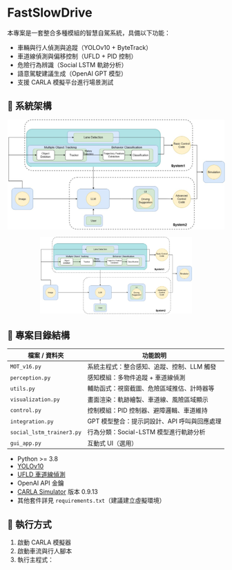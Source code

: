 # FastSlowDrive

本專案是一套整合多種模組的智慧自駕系統，具備以下功能：
- 車輛與行人偵測與追蹤（YOLOv10 + ByteTrack）
- 車道線偵測與偏移控制（UFLD + PID 控制）
- 危險行為辨識（Social LSTM 軌跡分析）
- 語意駕駛建議生成（OpenAI GPT 模型）
- 支援 CARLA 模擬平台進行場景測試

## 📌 系統架構
![系統架構圖](pic/流程圖v5.jpg)

<p align="center">
  <img src="pic/流程圖v5.jpg" alt="系統流程圖" width="70%">
</p>


## 🔧 專案目錄結構

| 檔案 / 資料夾        | 功能說明 |
|---------------------|----------|
| `MOT_v16.py`        | 系統主程式：整合感知、追蹤、控制、LLM 觸發 |
| `perception.py`     | 感知模組：多物件追蹤 + 車道線偵測 |
| `utils.py`          | 輔助函式：視窗截圖、危險區域推估、計時器等 |
| `visualization.py`  | 畫面渲染：軌跡繪製、車道線、風險區域顯示 |
| `control.py`        | 控制模組：PID 控制器、避障邏輯、車道維持 |
| `integration.py`    | GPT 模型整合：提示詞設計、API 呼叫與回應處理 |
| `social_lstm_trainer3.py` | 行為分類：Social-LSTM 模型進行軌跡分析 |
| `gui_app.py`        | 互動式 UI（選用） |




- Python >= 3.8
- [YOLOv10](https://github.com/ultralytics/ultralytics)
- [UFLD 車道線偵測](https://github.com/cfzd/Ultra-Fast-Lane-Detection)
- OpenAI API 金鑰
- [CARLA Simulator](https://carla.org/) 版本 0.9.13
- 其他套件詳見 `requirements.txt`（建議建立虛擬環境）

## 🚀 執行方式
1. 啟動 CARLA 模擬器
2. 啟動車流與行人腳本  
3. 執行主程式：

